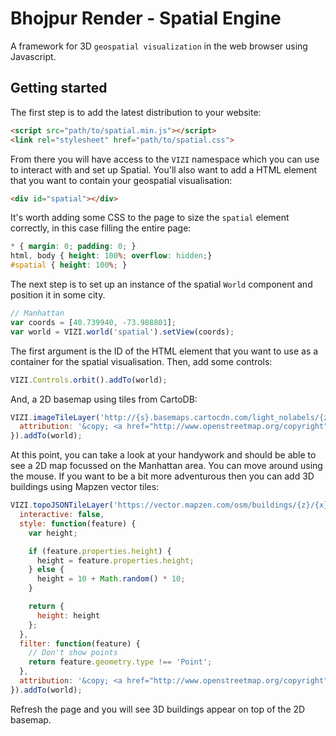 # Bhojpur Render - Spatial Engine

A framework for 3D `geospatial visualization` in the web browser using Javascript.

## Getting started

The first step is to add the latest distribution to your website:

```html
<script src="path/to/spatial.min.js"></script>
<link rel="stylesheet" href="path/to/spatial.css">
```

From there you will have access to the `VIZI` namespace which you can use to interact with and set
up Spatial. You'll also want to add a HTML element that you want to contain your geospatial
visualisation:

```html
<div id="spatial"></div>
```

It's worth adding some CSS to the page to size the `spatial` element correctly, in this case
filling the entire page:

```css
* { margin: 0; padding: 0; }
html, body { height: 100%; overflow: hidden;}
#spatial { height: 100%; }
```

The next step is to set up an instance of the spatial `World` component and position it in
some city.

```javascript
// Manhattan
var coords = [40.739940, -73.988801];
var world = VIZI.world('spatial').setView(coords);
```

The first argument is the ID of the HTML element that you want to use as a container for the
spatial visualisation. Then, add some controls:

```javascript
VIZI.Controls.orbit().addTo(world);
```

And, a 2D basemap using tiles from CartoDB:

```javascript
VIZI.imageTileLayer('http://{s}.basemaps.cartocdn.com/light_nolabels/{z}/{x}/{y}.png', {
  attribution: '&copy; <a href="http://www.openstreetmap.org/copyright">OpenStreetMap</a> contributors, &copy; <a href="http://cartodb.com/attributions">CartoDB</a>'
}).addTo(world);
```

At this point, you can take a look at your handywork and should be able to see a 2D map focussed
on the Manhattan area. You can move around using the mouse. If you want to be a bit more adventurous
then you can add 3D buildings using Mapzen vector tiles:

```javascript
VIZI.topoJSONTileLayer('https://vector.mapzen.com/osm/buildings/{z}/{x}/{y}.topojson?api_key=vector-tiles-NT5Emiw', {
  interactive: false,
  style: function(feature) {
    var height;

    if (feature.properties.height) {
      height = feature.properties.height;
    } else {
      height = 10 + Math.random() * 10;
    }

    return {
      height: height
    };
  },
  filter: function(feature) {
    // Don't show points
    return feature.geometry.type !== 'Point';
  },
  attribution: '&copy; <a href="http://www.openstreetmap.org/copyright">OpenStreetMap</a> contributors, <a href="http://whosonfirst.mapzen.com#License">Who\'s on First</a>.'
}).addTo(world);
```

Refresh the page and you will see 3D buildings appear on top of the 2D basemap.
